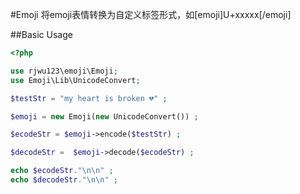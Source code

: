 #Emoji
将emoji表情转换为自定义标签形式，如[emoji]U+xxxxx[/emoji]

##Basic Usage

```php
<?php

use rjwu123\emoji\Emoji;
use Emoji\Lib\UnicodeConvert;

$testStr = "my heart is broken 💔" ;

$emoji = new Emoji(new UnicodeConvert()) ;

$ecodeStr = $emoji->encode($testStr) ;

$decodeStr =  $emoji->decode($ecodeStr) ;

echo $ecodeStr."\n\n" ;
echo $decodeStr."\n\n" ;

```



